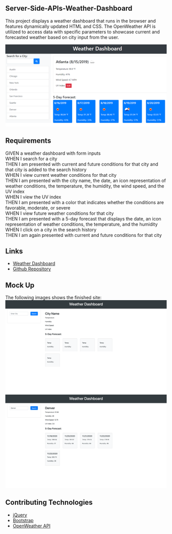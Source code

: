 ## Server-Side-APIs-Weather-Dashboard

<p>This project displays a weather dashboard that runs in the browser and features dynamically updated HTML and CSS. The OpenWeather API is utilized to access data with specific parameters to showcase current and forecasted weather based on city input from the user.</p>

<img src="06-server-side-apis-homework-demo.png" alt="Weather Dashboard">


## Requirements

GIVEN a weather dashboard with form inputs \
WHEN I search for a city \
THEN I am presented with current and future conditions for that city and that city is added to the search history \
WHEN I view current weather conditions for that city \
THEN I am presented with the city name, the date, an icon representation of weather conditions, the temperature, the humidity, the wind speed, and the UV index \
WHEN I view the UV index \
THEN I am presented with a color that indicates whether the conditions are favorable, moderate, or severe \
WHEN I view future weather conditions for that city \
THEN I am presented with a 5-day forecast that displays the date, an icon representation of weather conditions, the temperature, and the humidity \
WHEN I click on a city in the search history \
THEN I am again presented with current and future conditions for that city

## Links

* [Weather Dashboard](https://smithrkorey.github.io/Server-Side-APIs-Weather-Dashboard/)
* [Github Repository](https://github.com/smithrkorey/Server-Side-APIs-Weather-Dashboard)

## Mock Up

The following images shows the finished site:
![Landing Page](./Weather-Dashboard-01.png)
![Search Results](./Weather-Dashboard-02.png)

## Contributing Technologies

* [jQuery](https://jquery.com/)
* [Bootstrap](https://getbootstrap.com/)
* [OpenWeather API](https://openweathermap.org/api)